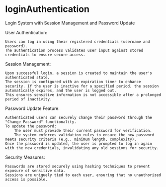 # loginAuthentication
Login System with Session Management and Password Update

User Authentication:

    Users can log in using their registered credentials (username and password).
    The authentication process validates user input against stored credentials to ensure secure access.

Session Management:

    Upon successful login, a session is created to maintain the user's authenticated state.
    The session is configured with an expiration timer to enhance security. If the user is inactive for a specified period, the session automatically expires, and the user is logged out.
    This ensures sensitive information is not accessible after a prolonged period of inactivity.

Password Update Feature:

    Authenticated users can securely change their password through the "Change Password" functionality.
    To update the password:
        The user must provide their current password for verification.
        The system enforces validation rules to ensure the new password meets security criteria (e.g., minimum length, complexity).
    Once the password is updated, the user is prompted to log in again with the new credentials, invalidating any old sessions for security.

Security Measures:

    Passwords are stored securely using hashing techniques to prevent exposure of sensitive data.
    Sessions are uniquely tied to each user, ensuring that no unauthorized access is possible.
    
